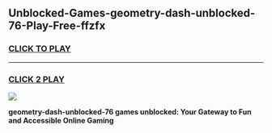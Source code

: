 
## Unblocked-Games-geometry-dash-unblocked-76-Play-Free-ffzfx
<h3>
<a href="https://premium76.site?title=geometry-dash-unblocked-76&ref=18A">CLICK TO PLAY</a></h3>
<hr>

<h3>
<a href="https://premium76.site?title=geometry-dash-unblocked-76&ref=18A">CLICK 2 PLAY</a>
  
</h3>

<a href="https://premium76.site?title=geometry-dash-unblocked-76&ref=18A"><img src="https://clearcache.store/games.png"></a>


**geometry-dash-unblocked-76 games unblocked: Your Gateway to Fun and Accessible Online Gaming**
